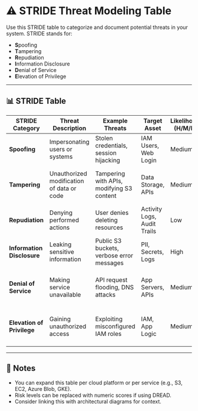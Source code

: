 # ⚠️ STRIDE Threat Modeling Table

Use this STRIDE table to categorize and document potential threats in your system. STRIDE stands for:

- **S**poofing
- **T**ampering
- **R**epudiation
- **I**nformation Disclosure
- **D**enial of Service
- **E**levation of Privilege

---

## 📊 STRIDE Table

| STRIDE Category | Threat Description | Example Threats | Target Asset | Likelihood (H/M/L) | Impact (H/M/L) | Mitigation |
|-----------------|--------------------|------------------|---------------|--------------------|----------------|------------|
| **Spoofing** | Impersonating users or systems | Stolen credentials, session hijacking | IAM Users, Web Login | Medium | High | MFA, token validation, short-lived credentials |
| **Tampering** | Unauthorized modification of data or code | Tampering with APIs, modifying S3 content | Data Storage, APIs | Medium | High | Input validation, WORM storage, checksum |
| **Repudiation** | Denying performed actions | User denies deleting resources | Activity Logs, Audit Trails | Low | Medium | Centralized logging, immutability |
| **Information Disclosure** | Leaking sensitive information | Public S3 buckets, verbose error messages | PII, Secrets, Logs | High | High | Encryption, IAM policies, WAF |
| **Denial of Service** | Making service unavailable | API request flooding, DNS attacks | App Servers, APIs | Medium | High | Auto-scaling, rate limiting, CDN |
| **Elevation of Privilege** | Gaining unauthorized access | Exploiting misconfigured IAM roles | IAM, App Logic | Medium | High | Least privilege, role separation, CSPM tools |

---

## 📝 Notes

- You can expand this table per cloud platform or per service (e.g., S3, EC2, Azure Blob, GKE).
- Risk levels can be replaced with numeric scores if using DREAD.
- Consider linking this with architectural diagrams for context.

